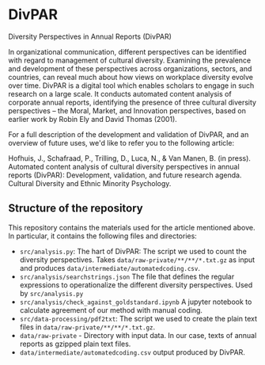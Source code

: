 # DivPAR
Diversity Perspectives in Annual Reports (DivPAR)

In organizational communication, different perspectives can be identified with regard to management of cultural diversity. Examining the prevalence and development of these perspectives across organizations, sectors, and countries, can reveal much about how views on workplace diversity evolve over time. DivPAR is a digital tool which enables scholars to engage in such research on a large scale. It conducts automated content analysis of corporate annual reports, identifying the presence of three cultural diversity perspectives – the Moral, Market, and Innovation perspectives, based on earlier work by Robin Ely and David Thomas (2001).

For a full description of the development and validation of DivPAR, and an overview of future uses, we'd like to refer you to the following article:

Hofhuis, J., Schafraad, P., Trilling, D., Luca, N., & Van Manen, B. (in press). Automated content analysis of cultural diversity perspectives in annual reports (DivPAR): Development, validation, and future research agenda. Cultural Diversity and Ethnic Minority Psychology.

## Structure of the repository

This repository contains the materials used for the article mentioned above. In particular, it contains the following files and directories:

- `src/analysis.py`: The hart of DivPAR: The script we used to count the diversity perspectives. Takes `data/raw-private/**/**/*.txt.gz` as input and produces `data/intermediate/automatedcoding.csv`.
- `src/analysis/searchstrings.json` The file that defines the regular expressions to operationalize the different diversity perspectives. Used by `src/analysis.py`
- `src/analysis/check_against_goldstandard.ipynb` A jupyter notebook to calculate agreement of our method with manual coding.
- `src/data-processing/pdf2txt`: The script we used to create the plain text files in `data/raw-private/**/**/*.txt.gz`.
- `data/raw-private` - Directory with input data. In our case, texts of annual reports as gzipped plain text files.
- `data/intermediate/automatedcoding.csv` output produced by DivPAR.
